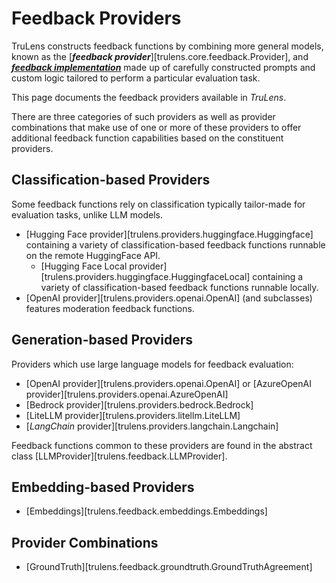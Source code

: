 # Feedback Providers

TruLens constructs feedback functions by combining more general models, known as
the [**_feedback provider_**][trulens.core.feedback.Provider], and
[**_feedback implementation_**](./feedback_implementations/index.md) made up of
carefully constructed prompts and custom logic tailored to perform a particular
evaluation task.

This page documents the feedback providers available in _TruLens_.

There are three categories of such providers as well as provider combinations
that make use of one or more of these providers to offer additional feedback
function capabilities based on the constituent providers.

## Classification-based Providers

Some feedback functions rely on classification typically tailor-made for evaluation tasks, unlike LLM models.

- [Hugging Face provider][trulens.providers.huggingface.Huggingface]
  containing a variety of classification-based feedback functions runnable on the remote HuggingFace API.
  - [Hugging Face Local provider][trulens.providers.huggingface.HuggingfaceLocal]
  containing a variety of classification-based feedback functions runnable locally.
- [OpenAI provider][trulens.providers.openai.OpenAI] (and
  subclasses) features moderation feedback functions.

## Generation-based Providers

Providers which use large language models for feedback evaluation:

- [OpenAI provider][trulens.providers.openai.OpenAI] or
  [AzureOpenAI provider][trulens.providers.openai.AzureOpenAI]
- [Bedrock provider][trulens.providers.bedrock.Bedrock]
- [LiteLLM provider][trulens.providers.litellm.LiteLLM]
- [_LangChain_ provider][trulens.providers.langchain.Langchain]

Feedback functions common to these providers are found in the abstract class
[LLMProvider][trulens.feedback.LLMProvider].

## Embedding-based Providers

- [Embeddings][trulens.feedback.embeddings.Embeddings]

## Provider Combinations

- [GroundTruth][trulens.feedback.groundtruth.GroundTruthAgreement]
